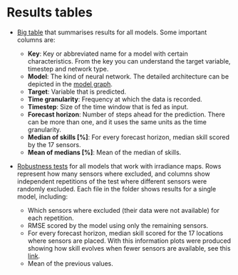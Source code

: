 # Results tables

- [Big table](https://delicias.dia.fi.upm.es/nextcloud/index.php/s/X6ssdscgJnzingZ)
  that summarises results for all models. Some important columns are:
    - **Key**: Key or abbreviated name for a model with certain characteristics.
               From the key you can understand the target variable, timestep and network type.
    - **Model**: The kind of neural network. The detailed architecture can be depicted in the
                 [model graph](https://delicias.dia.fi.upm.es/nextcloud/index.php/s/ZsKnRZXSFD8omXC).
    - **Target**: Variable that is predicted.
    - **Time granularity**: Frequency at which the data is recorded.
    - **Timestep**: Size of the time window that is fed as input.
    - **Forecast horizon**: Number of steps ahead for the prediction. There can be more than one,
                            and it uses the same units as the time granularity.
    - **Median of skills [%]**: For every forecast horizon, median skill scored by the 17 sensors.
    - **Mean of medians [%]**: Mean of the median of skills.

- [Robustness tests](https://delicias.dia.fi.upm.es/nextcloud/index.php/s/RMYmSm8pmd2BtYn)
  for all models that work with irradiance maps. Rows represent how many sensors where excluded,
  and columns show independent repetitions of the test where different sensors were randomly excluded.
  Each file in the folder shows results for a single model, including:
    - Which sensors where excluded (their data were not available) for each repetition.
    - RMSE scored by the model using only the remaining sensors.
    - For every forecast horizon, median skill scored for the 17 locations where sensors are placed.
      With this information plots were produced showing how skill evolves when fewer sensors are available,
      see this [link](https://delicias.dia.fi.upm.es/nextcloud/index.php/s/yBekwdywy5P4rWC).
    - Mean of the previous values.  

